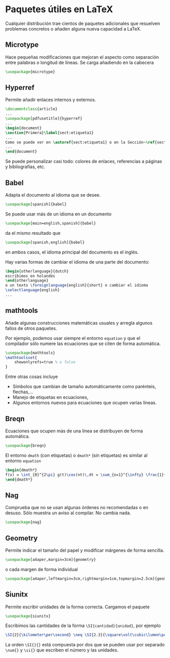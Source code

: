 # Paquetes útiles en LaTeX

Cualquier distribución trae cientos de paquetes adicionales que resuelven problemas concretos o añaden alguna nueva capacidad a LaTeX.

## Microtype

Hace pequeñas modificaciones que mejoran el aspecto como separación entre palabras o longitud de líneas. Se carga añadiendo en la cabecera

```latex
\usepackage{microtype}
```

## Hyperref

Permite añadir enlaces internos y externos.

```latex
\documentclass{article}
...
\usepackage[pdfusetitle]{hyperref}
...
\begin{document}
\section{Primera}\label{sect:etiqueta1}
...
Como se puede ver en \autoref{sect:etiqueta1} o en la Sección~\ref{sect:etiqueta1}
...
\end{document}
```

Se puede personalizar casi todo: colores de enlaces, referencias a páginas y bibliografías, etc.

## Babel

Adapta el documento al idioma que se desee.

```latex
\usepackage[spanish]{babel}
```

Se puede usar más de un idioma en un documento

```latex
\usepackage[main=english,spanish]{babel}
```

da el mismo resultado que

```latex
\usepackage[spanish,english]{babel}
```

en ambos casos, el idioma principal del documento es el inglés.

Hay varias formas de cambiar el idioma de una parte del documento:

```latex
\begin{otherlanguage}{dutch}
escribimos en holandés
\end{otherlanguage}
o un texto \foreignlanguage{english}{short} o cambiar el idioma
\selectlanguage{english}
...
```

## mathtools

Añade algunas construcciones matemáticas usuales y arregla algunos fallos de otros paquetes.

Por ejemplo, podemos usar siempre el entorno `equation` y que el compilador sólo numere las ecuaciones que se citen de forma automática.

```latex
\usepackage{mathtools}
\mathtoolsset{
    showonlyrefs=true % o false
}
```

Entre otras cosas incluye

- Símbolos que cambian de tamaño automáticamente como parénteis, flechas,...
- Manejo de etiquetas en ecuaciones,
- Algunos entornos nuevos para ecuaciones que ocupen varias líneas.

## Breqn

Ecuaciones que ocupen más de una línea se distribuyen de forma automática.

```latex
\usepackage{breqn}
```

El entorno `dmath` (con etiquetas) o `dmath*` (sin etiquetas) es similar al entorno `equation`

```latex
\begin{dmath*}
f(x) = \int_{0}^{2\pi} g(t)\cos(nt)\,dt = \sum_{n=1}^{\infty} \frac{1}{1+n^{2}} = \lim_{n \to \infty} f(x_{1},\dots,x_{n}) = (a+b+c+d+e+f) = a+b+c+d+e+f+g+h+i+j+k+l+m+n+o+p+q+r+s+t+u+v+w+x+y+z+1+2+3+4
\end{dmath*}
```

## Nag

Comprueba que no se usan algunas órdenes no recomendadas o en desuso. Sólo muestra un aviso al compilar. No cambia nada.

```latex
\usepackage{nag}
```

## Geometry

Permite indicar el tamaño del papel y modificar márgenes de forma sencilla.

```latex
\usepackage[a4aper,margin=3cm]{geometry}
```

o cada margen de forma individual

```latex
\usepackage[a4aper,leftmargin=3cm,rightmargin=1cm,topmargin=2.5cm]{geometry}
```

## Siunitx

Permite escribir unidades de la forma correcta. Cargamos el paquete

```latex
\usepackage{siunitx}
```

Escribimos las cantidades de la forma `\SI{cantidad}{unidad}`, por ejemplo

```latex
\SI{2}{\kilometer\per\second} \neq \SI{2.3}{\square\volt\cubic\lumen\per\farad}
```

La orden `\SI{}{}` está compuesta por dos que se pueden usar por separado `\num{}` y `\si{}` que escriben el número y las unidades.
